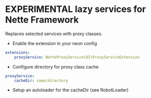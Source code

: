 EXPERIMENTAL lazy services for Nette Framework
=========================

Replaces selected services with proxy classes.

- Enable the extension in your neon config

```yml
extensions:
	proxyService: NetteProxyService\DI\ProxyServiceExtension
```

- Configure directory for proxy class cache

```yml
proxyService:
	cacheDir: some/directory
```

- Setup an autoloader for the cacheDir (see RobotLoader)

